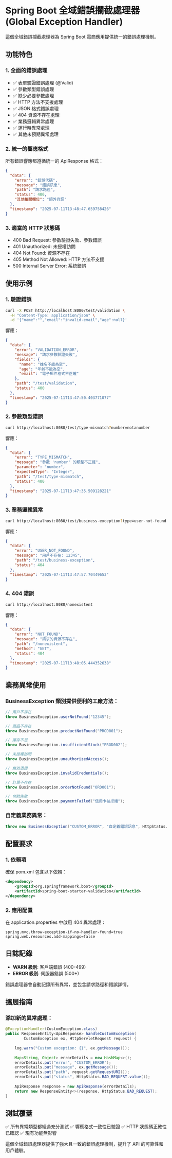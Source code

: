 # Spring Boot 全域錯誤攔截處理器 (Global Exception Handler)

這個全域錯誤攔截處理器為 Spring Boot 電商應用提供統一的錯誤處理機制。

## 功能特色

### 1. 全面的錯誤處理
- ✅ 表單驗證錯誤處理 (@Valid)
- ✅ 參數類型錯誤處理
- ✅ 缺少必要參數處理
- ✅ HTTP 方法不支援處理
- ✅ JSON 格式錯誤處理
- ✅ 404 資源不存在處理
- ✅ 業務邏輯異常處理
- ✅ 運行時異常處理
- ✅ 其他未預期異常處理

### 2. 統一的響應格式
所有錯誤響應都遵循統一的 ApiResponse 格式：
```json
{
  "data": {
    "error": "錯誤代碼",
    "message": "錯誤訊息",
    "path": "請求路徑",
    "status": 400,
    "其他相關欄位": "額外資訊"
  },
  "timestamp": "2025-07-11T13:48:47.659758426"
}
```

### 3. 適當的 HTTP 狀態碼
- 400 Bad Request: 參數驗證失敗、參數錯誤
- 401 Unauthorized: 未授權訪問
- 404 Not Found: 資源不存在
- 405 Method Not Allowed: HTTP 方法不支援
- 500 Internal Server Error: 系統錯誤

## 使用示例

### 1. 驗證錯誤
```bash
curl -X POST http://localhost:8080/test/validation \
  -H "Content-Type: application/json" \
  -d '{"name":"","email":"invalid-email","age":null}'
```

響應：
```json
{
  "data": {
    "error": "VALIDATION_ERROR",
    "message": "請求參數驗證失敗",
    "fields": {
      "name": "姓名不能為空",
      "age": "年齡不能為空",
      "email": "電子郵件格式不正確"
    },
    "path": "/test/validation",
    "status": 400
  },
  "timestamp": "2025-07-11T13:47:50.403771077"
}
```

### 2. 參數類型錯誤
```bash
curl http://localhost:8080/test/type-mismatch?number=notanumber
```

響應：
```json
{
  "data": {
    "error": "TYPE_MISMATCH",
    "message": "參數 'number' 的類型不正確",
    "parameter": "number",
    "expectedType": "Integer",
    "path": "/test/type-mismatch",
    "status": 400
  },
  "timestamp": "2025-07-11T13:47:35.509128221"
}
```

### 3. 業務邏輯異常
```bash
curl http://localhost:8080/test/business-exception?type=user-not-found
```

響應：
```json
{
  "data": {
    "error": "USER_NOT_FOUND",
    "message": "用戶不存在: 12345",
    "path": "/test/business-exception",
    "status": 404
  },
  "timestamp": "2025-07-11T13:47:57.70449653"
}
```

### 4. 404 錯誤
```bash
curl http://localhost:8080/nonexistent
```

響應：
```json
{
  "data": {
    "error": "NOT_FOUND",
    "message": "請求的資源不存在",
    "path": "/nonexistent",
    "method": "GET",
    "status": 404
  },
  "timestamp": "2025-07-11T13:48:05.444352638"
}
```

## 業務異常使用

### BusinessException 類別提供便利的工廠方法：

```java
// 用戶不存在
throw BusinessException.userNotFound("12345");

// 商品不存在
throw BusinessException.productNotFound("PROD001");

// 庫存不足
throw BusinessException.insufficientStock("PROD002");

// 未授權訪問
throw BusinessException.unauthorizedAccess();

// 無效憑證
throw BusinessException.invalidCredentials();

// 訂單不存在
throw BusinessException.orderNotFound("ORD001");

// 付款失敗
throw BusinessException.paymentFailed("信用卡被拒絕");
```

### 自定義業務異常：
```java
throw new BusinessException("CUSTOM_ERROR", "自定義錯誤訊息", HttpStatus.BAD_REQUEST);
```

## 配置要求

### 1. 依賴項
確保 pom.xml 包含以下依賴：
```xml
<dependency>
    <groupId>org.springframework.boot</groupId>
    <artifactId>spring-boot-starter-validation</artifactId>
</dependency>
```

### 2. 應用配置
在 application.properties 中啟用 404 異常處理：
```properties
spring.mvc.throw-exception-if-no-handler-found=true
spring.web.resources.add-mappings=false
```

## 日誌記錄

- **WARN 級別**: 客戶端錯誤 (400-499)
- **ERROR 級別**: 伺服器錯誤 (500+)

錯誤處理器會自動記錄所有異常，並包含請求路徑和錯誤詳情。

## 擴展指南

### 添加新的異常處理：
```java
@ExceptionHandler(CustomException.class)
public ResponseEntity<ApiResponse> handleCustomException(
        CustomException ex, HttpServletRequest request) {
    
    log.warn("Custom exception: {}", ex.getMessage());
    
    Map<String, Object> errorDetails = new HashMap<>();
    errorDetails.put("error", "CUSTOM_ERROR");
    errorDetails.put("message", ex.getMessage());
    errorDetails.put("path", request.getRequestURI());
    errorDetails.put("status", HttpStatus.BAD_REQUEST.value());
    
    ApiResponse response = new ApiResponse(errorDetails);
    return new ResponseEntity<>(response, HttpStatus.BAD_REQUEST);
}
```

## 測試覆蓋

✅ 所有異常類型都經過充分測試
✅ 響應格式一致性已驗證
✅ HTTP 狀態碼正確性已確認
✅ 現有功能無影響

這個全域錯誤處理器提供了強大且一致的錯誤處理機制，提升了 API 的可靠性和用戶體驗。